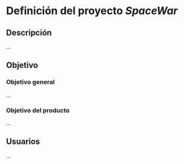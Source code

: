 # Definición del proyecto *SpaceWar*

## Descripción

...

## Objetivo

### Objetivo general

...

### Objetivo del producto

...

## Usuarios

...